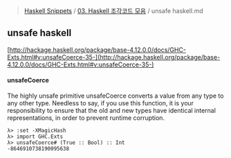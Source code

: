 > [Haskell Snippets](../README.md) / [03. Haskell 조각코드 모음](README.md) / unsafe haskell.md
## unsafe haskell
[http://hackage.haskell.org/package/base-4.12.0.0/docs/GHC-Exts.html#v:unsafeCoerce-35-](http://hackage.haskell.org/package/base-4.12.0.0/docs/GHC-Exts.html#v:unsafeCoerce-35-)

#### unsafeCoerce
The highly unsafe primitive unsafeCoerce converts a value from any type to any other type. Needless to say, if you use this function, it is your responsibility to ensure that the old and new types have identical internal representations, in order to prevent runtime corruption.
```
λ> :set -XMagicHash
λ> import GHC.Exts
λ> unsafeCoerce# (True :: Bool) :: Int
-8646910738190095638
```